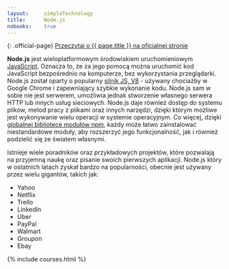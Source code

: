 ```yaml
---
layout:     simpleTechnology
title:      Node.js
nobooks:    true
---
```


{: .official-page}
[Przeczytaj o {{ page.title }} na oficjalnej stronie](https://nodejs.org/en/about/)

**Node.js** jest wieloplatformowym środowiskiem uruchomieniowym [JavaScript](/technologie/javascript). Oznacza to, że za jego pomocą można uruchomić kod JavaScript bezpośrednio na komputerze, bez wykorzystania przeglądarki. Node.js został oparty o popularny [silnik JS, V8](https://developers.google.com/v8/) - używany chociażby w Google Chrome i zapewniający szybkie wykonanie kodu. Node.js sam w sobie nie jest serwerem, umożliwia jednak stworzenie własnego serwera HTTP lub innych usług sieciowych. Node.js daje również dostęp do systemu plików, metod pracy z plikami oraz innych narzędzi, dzięki którym możliwe jest wykonywanie wielu operacji w systemie operacyjnym. Co więcej, dzięki [globalnej bibliotece modułów npm](https://npmjs.com/), każdy może łatwo zainstalować niestandardowe moduły, aby rozszerzyć jego funkcjonalność, jak i również podzielić się ze światem własnymi.

Istnieje wiele poradników oraz przykładowych projektów, które pozwalają na przyjemną naukę oraz pisanie swoich pierwszych aplikacji. Node.js który w ostatnich latach zyskał bardzo na popularności, obecnie jest używany przez wielu gigantów, takich jak:
 - Yahoo
 - Netflix
 - Trello
 - LinkedIn
 - Uber
 - PayPal
 - Walmart
 - Groupon
 - Ebay

{% include courses.html %}